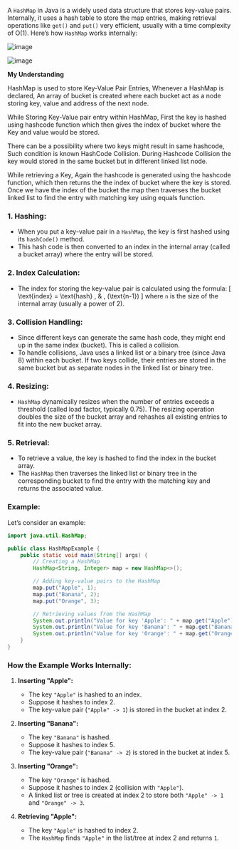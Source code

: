 A `HashMap` in Java is a widely used data structure that stores key-value pairs. Internally, it uses a hash table to store the map entries, making retrieval operations like `get()` and `put()` very efficient, usually with a time complexity of O(1). Here’s how `HashMap` works internally:

![image](https://github.com/user-attachments/assets/b5d74f03-c9f0-4fc3-928c-4e05e83ca2e8)

![image](https://github.com/user-attachments/assets/7429b7db-d930-4619-93e8-79cc4c5d58f7)


**My Understanding**

HashMap is used to store Key-Value Pair Entries, Whenever a HashMap is declared, An array of bucket is created where each bucket act as a node storing key, value and address of the next node.

While Storing Key-Value pair entry within HashMap, First the key is hashed using hashcode function which then gives the index of bucket where the Key and value would be stored.

There can be a possibility where two keys might result in same hashcode, Such condition is known HashCode Collision. During Hashcode Collision the key would stored in the same bucket but in different linked list node.


While retrieving a Key, Again the hashcode is generated using the hashcode function, which then returns the the index of bucket where the key is stored. Once we have the index of the bucket the map then traverses the bucket linked list to find the entry with matching key using equals function.


### 1. **Hashing:**
   - When you put a key-value pair in a `HashMap`, the key is first hashed using its `hashCode()` method.
   - This hash code is then converted to an index in the internal array (called a bucket array) where the entry will be stored.

### 2. **Index Calculation:**
   - The index for storing the key-value pair is calculated using the formula:
     \[
     \text{index} = \text{hash} \, \& \, (\text{n-1})
     \]
     where `n` is the size of the internal array (usually a power of 2).

### 3. **Collision Handling:**
   - Since different keys can generate the same hash code, they might end up in the same index (bucket). This is called a collision.
   - To handle collisions, Java uses a linked list or a binary tree (since Java 8) within each bucket. If two keys collide, their entries are stored in the same bucket but as separate nodes in the linked list or binary tree.

### 4. **Resizing:**
   - `HashMap` dynamically resizes when the number of entries exceeds a threshold (called load factor, typically 0.75). The resizing operation doubles the size of the bucket array and rehashes all existing entries to fit into the new bucket array.

### 5. **Retrieval:**
   - To retrieve a value, the key is hashed to find the index in the bucket array.
   - The `HashMap` then traverses the linked list or binary tree in the corresponding bucket to find the entry with the matching key and returns the associated value.

### Example:

Let’s consider an example:

```java
import java.util.HashMap;

public class HashMapExample {
    public static void main(String[] args) {
        // Creating a HashMap
        HashMap<String, Integer> map = new HashMap<>();

        // Adding key-value pairs to the HashMap
        map.put("Apple", 1);
        map.put("Banana", 2);
        map.put("Orange", 3);

        // Retrieving values from the HashMap
        System.out.println("Value for key 'Apple': " + map.get("Apple"));
        System.out.println("Value for key 'Banana': " + map.get("Banana"));
        System.out.println("Value for key 'Orange': " + map.get("Orange"));
    }
}
```

### How the Example Works Internally:

1. **Inserting "Apple":**
   - The key `"Apple"` is hashed to an index.
   - Suppose it hashes to index 2.
   - The key-value pair (`"Apple" -> 1`) is stored in the bucket at index 2.

2. **Inserting "Banana":**
   - The key `"Banana"` is hashed.
   - Suppose it hashes to index 5.
   - The key-value pair (`"Banana" -> 2`) is stored in the bucket at index 5.

3. **Inserting "Orange":**
   - The key `"Orange"` is hashed.
   - Suppose it hashes to index 2 (collision with `"Apple"`).
   - A linked list or tree is created at index 2 to store both `"Apple" -> 1` and `"Orange" -> 3`.

4. **Retrieving "Apple":**
   - The key `"Apple"` is hashed to index 2.
   - The `HashMap` finds `"Apple"` in the list/tree at index 2 and returns `1`.


